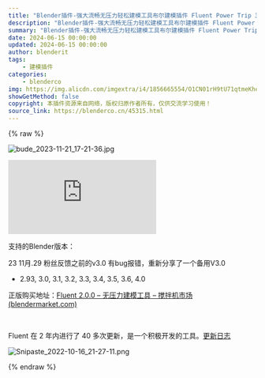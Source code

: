 ```yaml
---
title: "Blender插件-强大流畅无压力轻松建模工具布尔建模插件 Fluent Power Trip 3.0.2  最新版3.1.1"
description: "Blender插件-强大流畅无压力轻松建模工具布尔建模插件 Fluent Power Trip 3.0.2  最新版3.1.1"
summary: "Blender插件-强大流畅无压力轻松建模工具布尔建模插件 Fluent Power Trip 3.0.2  最新版3.1.1"
date: 2024-06-15 00:00:00
updated: 2024-06-15 00:00:00
author: blenderit
tags: 
    - 建模插件
categories:
    - blenderco
img: https://img.alicdn.com/imgextra/i4/1856665554/O1CN01rH9tU71qtmeKheeuA_!!1856665554.jpg
showGetMethod: false
copyright: 本插件资源来自网络，版权归原作者所有，仅供交流学习使用！
source_link: https://blenderco.cn/45315.html
---
```


{% raw %}
<p><img class="aligncenter" src="https://img.alicdn.com/imgextra/i4/1856665554/O1CN01rH9tU71qtmeKheeuA_!!1856665554.jpg" alt="bude_2023-11-21_17-21-36.jpg"></p><div id="external-video-ecbbde7978" class="external-video"><iframe frameborder="0" src="https://player.bilibili.com/player.html?aid=256691970&amp;bvid=BV1Ra411f7me&amp;cid=723272118&amp;page=1" allowfullscreen="true"></iframe></div><p>支持的Blender版本：</p><p>23 11月.29 粉丝反馈之前的v3.0 有bug报错，重新分享了一个备用V3.0</p><ul>
<li>2.93, 3.0, 3.1, 3.2, 3.3, 3.4, 3.5, 3.6, 4.0</li>
</ul><p>正版购买地址：<a href="https://blendermarket.com/products/fluent">Fluent 2.0.0 – 无压力建模工具 – 搅拌机市场 (blendermarket.com)</a></p><p> </p><p>Fluent 在 2 年内进行了 40 多次更新，是一个积极开发的工具。<a href="https://cgthoughts.com/fluent/doc/whats-new-in-fluent/">更新日志</a></p><p><img src="https://img.alicdn.com/imgextra/i4/1856665554/O1CN01XSeclW1qtmXKoT57i_!!1856665554.png" alt="Snipaste_2022-10-16_21-27-11.png"></p>
<div style="display: none">blenderco</div>
{% endraw %}